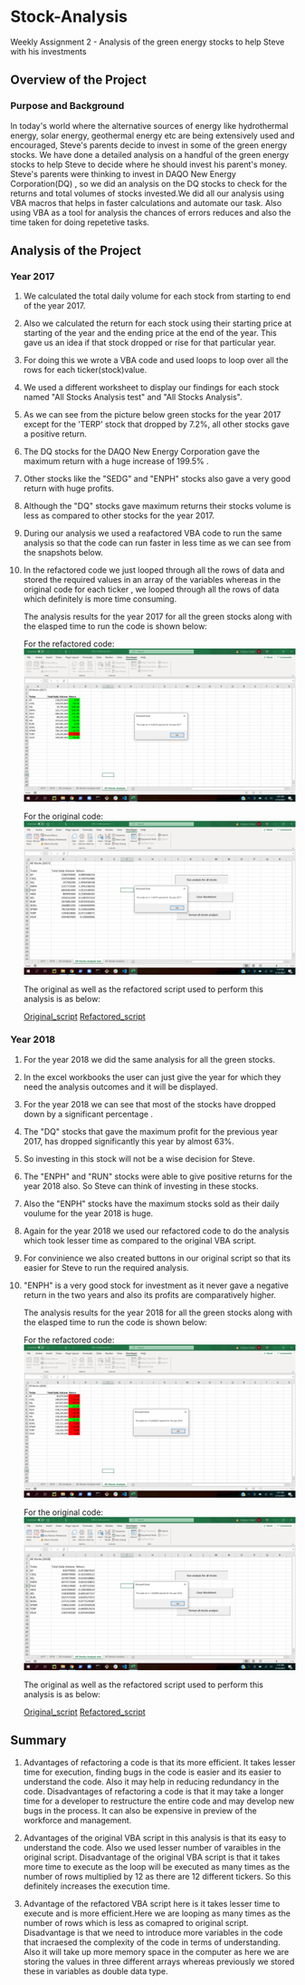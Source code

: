 # Stock-Analysis
Weekly Assignment 2 - Analysis of the green energy stocks to help Steve with his investments

## Overview of the Project

### Purpose and Background
In today's world where the alternative sources of energy like hydrothermal energy, solar energy, geothermal energy etc are being extensively used and encouraged, Steve's parents
decide to invest in some of the green energy stocks. We have done a detailed analysis on a handful of the green energy stocks to help Steve to decide where he should invest his
parent's money. Steve's parents were thinking to invest in DAQO New Energy Corporation(DQ) , so we did an analysis on the DQ stocks to check for the returns and total volumes of
stocks invested.We did all our analysis using VBA macros that helps in faster calculations and automate our task. Also using VBA as a tool for analysis the chances of errors reduces
and also the time taken for doing repetetive tasks.

## Analysis of the Project

### Year 2017

1. We calculated the total daily volume for each stock from starting to end of the year 2017. 
2. Also we calculated the return for each stock using their starting price at starting of the year and the ending price at the end of the year. This gave us an idea if that stock
   dropped or rise for that particular year.
3. For doing this we wrote a VBA code and used loops to loop over all the rows for each ticker(stock)value.
4. We used a different worksheet to display our findings for each stock named "All Stocks Analysis test" and "All Stocks Analysis".
5. As we can see from the picture below green stocks for the year 2017 except for the 'TERP' stock that dropped by 7.2%, all other stocks gave a positive return.
6. The DQ stocks for the DAQO New Energy Corporation gave the maximum return with a huge increase of 199.5% .
7. Other stocks like the "SEDG" and "ENPH" stocks also gave a very good return with huge profits.
8. Although the "DQ" stocks gave maximum returns their stocks volume is less as compared to other stocks for the year 2017.
9. During our analysis we used a reafactored VBA code to run the same analysis so that the code can run faster in less time as we can see from the snapshots below.
10. In the refactored code we just looped through all the rows of data and stored the required values in an array of the variables whereas in the original code for each ticker ,
    we looped through all the rows of data which definitely is more time consuming.
	
	The analysis results for the year 2017 for all the green stocks along with the elasped time to run the code is shown below:
	
	For the refactored code:
	![VBA_Challenge_2017](./Resources/VBA_Challenge_2017.png)
	
	For the original code:
	![originalcode_2017_runtime](./Resources/originalcode_2017_runtime.png)
	
	The original as well as the refactored script used to perform this analysis is as below:
	
	[Original_script](./Resources/Original_script.vbs)
	[Refactored_script](./Resources/Refactored_script.vbs)
	
### Year 2018

1. For the year 2018 we did the same analysis for all the green stocks.
2. In the excel workbooks the user can just give the year for which they need the analysis outcomes and it will be displayed.
3. For the year 2018 we can see that most of the stocks have dropped down by a significant percentage .
4. The "DQ" stocks that gave the maximum profit for the previous year 2017, has dropped significantly this year by almost 63%.
5. So investing in this stock will not be a wise decision for Steve.
6. The "ENPH" and "RUN" stocks were able to give positive returns for the year 2018 also. So Steve can think of investing in these stocks.
7. Also the "ENPH" stocks have the maximum stocks sold as their daily voulume for the year 2018 is huge.
8. Again for the year 2018 we used our refactored code to do the analysis which took lesser time as compared to the original VBA script.
9. For convinience we also created buttons in our original script so that its easier for Steve to run the required analysis.
10. "ENPH" is a very good stock for investment as it never gave a negative return in the two years and also its profits are comparatively higher.

	The analysis results for the year 2018 for all the green stocks along with the elasped time to run the code is shown below:
	
	For the refactored code:
	![VBA_Challenge_2018](./Resources/VBA_Challenge_2018.png)
	
	For the original code:
	![originalcode_2018_runtime](./Resources/originalcode_2018_runtime.png)
	
	The original as well as the refactored script used to perform this analysis is as below:
	
	[Original_script](./Resources/Original_script.vbs)
	[Refactored_script](./Resources/Refactored_script.vbs)
	
## Summary

1. Advantages of refactoring a code is that its more efficient. It takes lesser time for execution, finding bugs in the code is easier and its easier to understand the code.
  Also it may help in reducing redundancy in the code.
  Disadvantages of refactoring a code is that it may take a longer time for a developer to restructure the entire code and may develop new bugs in the process.
  It can also be expensive in preview of the workforce and management.
  
2. Advantages of the original VBA script in this analysis is that its easy to understand the code. Also we used lesser number of varaibles in the original script.
  Disadvantage of the original VBA script is that it takes more time to execute as the loop will be executed as many times as the number of rows multiplied by 12 as 
  there are 12 different tickers. So this definitely increases the execution time.

3. Advantage of the refactored VBA script here is it takes lesser time to execute and is more efficient.Here we are looping as many times as the number of rows which is less
  as comapred to original script.
  Disadvantage is that we need to introduce more variables in the code that incraesed the complexity of the code in terms of understanding. Also it will take up more
  memory space in the computer as here we are storing the values in three different arrays whereas previously we stored these in variables as double data type.
  
  
